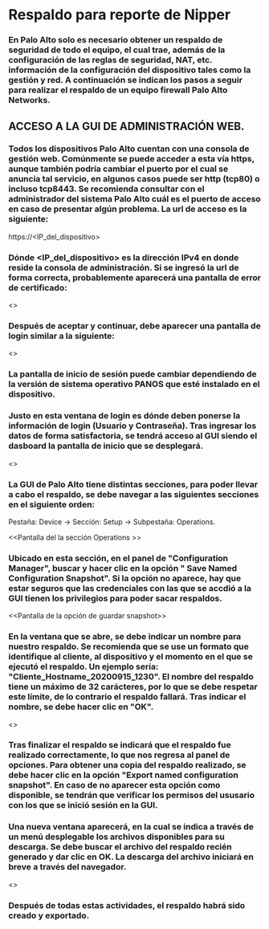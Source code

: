 # Respaldo para reporte de Nipper

### En Palo Alto solo es necesario obtener un respaldo de seguridad de todo el equipo, el cual trae, además de la configuración de las reglas de seguridad, NAT, etc. información de la configuración del dispositivo tales como la gestión y red. A continuación se indican los pasos a seguir para realizar el respaldo de un equipo firewall Palo Alto Networks.

## ACCESO A LA GUI DE ADMINISTRACIÓN WEB.

### Todos los dispositivos Palo Alto cuentan con una consola de gestión web. Comúnmente se puede acceder a esta vía https, aunque también podría cambiar el puerto por el cual se anuncia tal servicio, en algunos casos puede ser http (tcp80) o incluso tcp8443. Se recomienda consultar con el administrador del sistema Palo Alto cuál es el puerto de acceso en caso de presentar algún problema. La url de acceso es la siguiente:

https://<IP_del_dispositivo>

### Dónde <IP_del_dispositivo> es la dirección IPv4 en donde reside la consola de administración. Si se ingresó la url de forma correcta, probablemente aparecerá una pantalla de error de certificado:

<<Pantalla de error de certificado>>

### Después de aceptar y continuar, debe aparecer una pantalla de login similar a la siguiente:

<<Pantalla de login de palo Alto>>

### La pantalla de inicio de sesión puede cambiar dependiendo de la versión de sistema operativo PANOS que esté instalado en el dispositivo.

### Justo en esta ventana de login es dónde deben ponerse la información de login (Usuario y Contraseña). Tras ingresar los datos de forma satisfactoria, se tendrá acceso al GUI siendo el dasboard la pantalla de inicio que se desplegará.

<<Pantalla del Dashboard de la GUI de Palo Alto>>

### La GUI de Palo Alto tiene distintas secciones, para poder llevar a cabo el respaldo, se debe navegar a las siguientes secciones en el siguiente orden:

Pestaña: Device -> Sección: Setup -> Subpestaña: Operations.

<<Pantalla del la sección Operations >>

### Ubicado en esta sección, en el panel de "Configuration Manager", buscar y hacer clic en la opción " Save Named Configuration Snapshot". Si la opción no aparece, hay que estar seguros que las credenciales con las que se accdió a la GUI tienen los privilegios para poder sacar respaldos.

<<Pantalla de la opción de guardar snapshot>>

### En la ventana que se abre, se debe indicar un nombre para nuestro respaldo. Se recomienda que se use un formato que identifique al cliente, al dispositivo y el momento en el que se ejecutó el respaldo. Un ejemplo sería: "Cliente_Hostname_20200915_1230". El nombre del respaldo tiene un máximo de 32 carácteres, por lo que se debe respetar este límite, de lo contrario el respaldo fallará. Tras indicar el nombre, se debe hacer clic en "OK".

<<Pantallazo de nombre de respaldo>>

### Tras finalizar el respaldo se indicará que el respaldo fue realizado correctamente, lo que nos regresa al panel de opciones. Para obtener una copia del respaldo realizado, se debe hacer clic en la opción "Export named configuration snapshot". En caso de no aparecer esta opción como disponible, se tendrán que verificar los permisos del ususario con los que se inició sesión en la GUI.

### Una nueva ventana aparecerá, en la cual se indica a través de un menú desplegable los archivos disponibles para su descarga. Se debe buscar el archivo del respaldo recién generado y dar clic en OK. La descarga del archivo iniciará en breve a través del navegador.

<<Pantallazo de descarga de respaldo>>

### Después de todas estas actividades, el respaldo habrá sido creado y exportado.